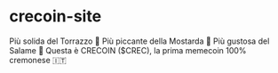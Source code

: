 # crecoin-site
Più solida del Torrazzo 🔔 Più piccante della Mostarda 🍋 Più gustosa del Salame 🥓  Questa è CRECOIN ($CREC), la prima memecoin 100% cremonese 🇮🇹
